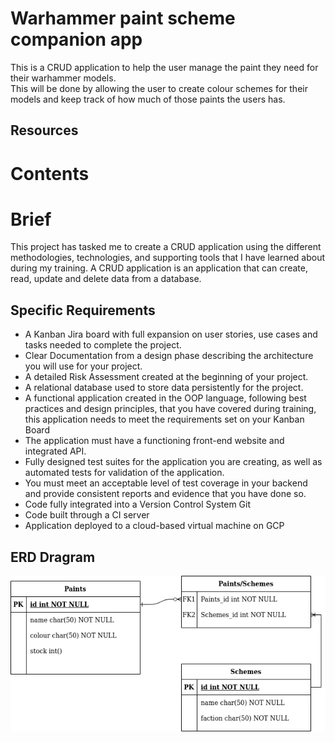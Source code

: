 # Warhammer paint scheme companion app
This is a CRUD application to help the user manage the paint they need for their warhammer models.  
This will be done by allowing the user to create colour schemes for their models and keep track of how much of those paints the users has.  
## Resources
# Contents
# Brief
This project has tasked me to create a CRUD application using the different methodologies, technologies, and supporting tools that I have learned about during my training. A CRUD application is an application that can create, read, update and delete data from a database.
## Specific Requirements
* A Kanban Jira board with full expansion on user stories, use cases and tasks needed to complete the project.
* Clear Documentation from a design phase describing the architecture you will use for your project.
* A detailed Risk Assessment created at the beginning of your project.
* A relational database used to store data persistently for the project.
* A functional application created in the OOP language, following best practices and design principles, that you have covered during training, this application needs to meet the requirements set on your Kanban Board
* The application must have a functioning front-end website and integrated API.
* Fully designed test suites for the application you are creating, as well as automated tests for validation of the application.
* You must meet an acceptable level of test coverage in your backend and provide consistent reports and evidence that you have done so.
* Code fully integrated into a Version Control System Git
* Code built through a CI server
* Application deployed to a cloud-based virtual machine on GCP

## ERD Dragram
![egg](https://raw.githubusercontent.com/AlexCarley98/Fundamental-Project/master/Untitled%20Diagram.png)
